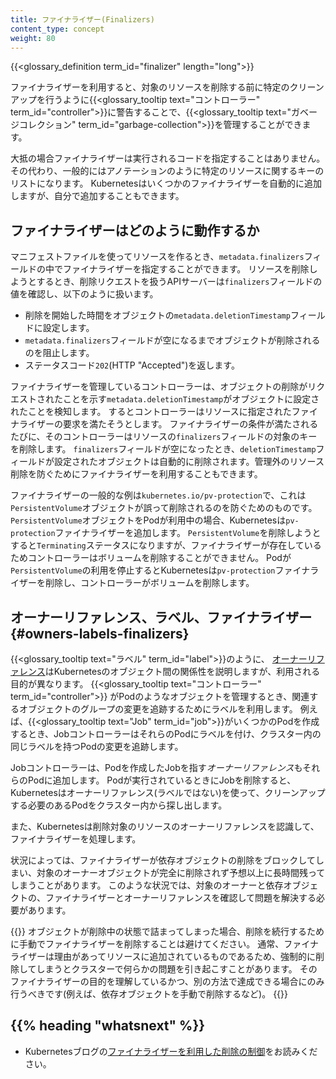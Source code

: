 ```yaml
---
title: ファイナライザー(Finalizers)
content_type: concept
weight: 80
---
```


<!-- overview -->

{{<glossary_definition term_id="finalizer" length="long">}}

ファイナライザーを利用すると、対象のリソースを削除する前に特定のクリーンアップを行うように{{<glossary_tooltip text="コントローラー" term_id="controller">}}に警告することで、{{<glossary_tooltip text="ガベージコレクション" term_id="garbage-collection">}}を管理することができます。

大抵の場合ファイナライザーは実行されるコードを指定することはありません。
その代わり、一般的にはアノテーションのように特定のリソースに関するキーのリストになります。
Kubernetesはいくつかのファイナライザーを自動的に追加しますが、自分で追加することもできます。

## ファイナライザーはどのように動作するか

マニフェストファイルを使ってリソースを作るとき、`metadata.finalizers`フィールドの中でファイナライザーを指定することができます。
リソースを削除しようとするとき、削除リクエストを扱うAPIサーバーは`finalizers`フィールドの値を確認し、以下のように扱います。

  * 削除を開始した時間をオブジェクトの`metadata.deletionTimestamp`フィールドに設定します。
  * `metadata.finalizers`フィールドが空になるまでオブジェクトが削除されるのを阻止します。
  * ステータスコード`202`(HTTP "Accepted")を返します。

ファイナライザーを管理しているコントローラーは、オブジェクトの削除がリクエストされたことを示す`metadata.deletionTimestamp`がオブジェクトに設定されたことを検知します。
するとコントローラーはリソースに指定されたファイナライザーの要求を満たそうとします。
ファイナライザーの条件が満たされるたびに、そのコントローラーはリソースの`finalizers`フィールドの対象のキーを削除します。
`finalizers`フィールドが空になったとき、`deletionTimestamp`フィールドが設定されたオブジェクトは自動的に削除されます。管理外のリソース削除を防ぐためにファイナライザーを利用することもできます。

ファイナライザーの一般的な例は`kubernetes.io/pv-protection`で、これは `PersistentVolume`オブジェクトが誤って削除されるのを防ぐためのものです。
`PersistentVolume`オブジェクトをPodが利用中の場合、Kubernetesは`pv-protection`ファイナライザーを追加します。
`PersistentVolume`を削除しようとすると`Terminating`ステータスになりますが、ファイナライザーが存在しているためコントローラーはボリュームを削除することができません。
Podが`PersistentVolume`の利用を停止するとKubernetesは`pv-protection`ファイナライザーを削除し、コントローラーがボリュームを削除します。

## オーナーリファレンス、ラベル、ファイナライザー {#owners-labels-finalizers}

{{<glossary_tooltip text="ラベル" term_id="label">}}のように、
[オーナーリファレンス](/docs/concepts/overview/working-with-objects/owners-dependents/)はKubernetesのオブジェクト間の関係性を説明しますが、利用される目的が異なります。
{{<glossary_tooltip text="コントローラー" term_id="controller">}} がPodのようなオブジェクトを管理するとき、関連するオブジェクトのグループの変更を追跡するためにラベルを利用します。
例えば、{{<glossary_tooltip text="Job" term_id="job">}}がいくつかのPodを作成するとき、JobコントローラーはそれらのPodにラベルを付け、クラスター内の同じラベルを持つPodの変更を追跡します。

Jobコントローラーは、Podを作成したJobを指す*オーナーリファレンス*もそれらのPodに追加します。
Podが実行されているときにJobを削除すると、Kubernetesはオーナーリファレンス(ラベルではない)を使って、クリーンアップする必要のあるPodをクラスター内から探し出します。

また、Kubernetesは削除対象のリソースのオーナーリファレンスを認識して、ファイナライザーを処理します。

状況によっては、ファイナライザーが依存オブジェクトの削除をブロックしてしまい、対象のオーナーオブジェクトが完全に削除されず予想以上に長時間残ってしまうことがあります。
このような状況では、対象のオーナーと依存オブジェクトの、ファイナライザーとオーナーリファレンスを確認して問題を解決する必要があります。

{{<note>}}
オブジェクトが削除中の状態で詰まってしまった場合、削除を続行するために手動でファイナライザーを削除することは避けてください。
通常、ファイナライザーは理由があってリソースに追加されているものであるため、強制的に削除してしまうとクラスターで何らかの問題を引き起こすことがあります。
そのファイナライザーの目的を理解しているかつ、別の方法で達成できる場合にのみ行うべきです(例えば、依存オブジェクトを手動で削除するなど)。
{{</note>}}

## {{% heading "whatsnext" %}}

* Kubernetesブログの[ファイナライザーを利用した削除の制御](/blog/2021/05/14/using-finalizers-to-control-deletion/)をお読みください。
